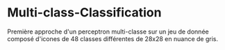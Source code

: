 # Multi-class-Classification

Première approche d'un perceptron multi-classe sur un jeu de donnée composé d'icones de 48 classes différentes de 28x28 en nuance de gris.
